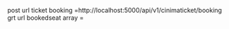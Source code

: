 post url  ticket booking = ​http://localhost:5000/api/v1/cinimaticket/booking
grt url bookedseat array = 